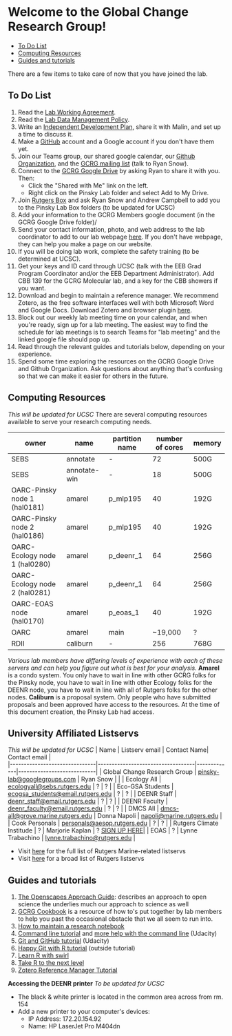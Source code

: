 Welcome to the Global Change Research Group!
================

-   [To Do List](#to-do-list)
-   [Computing Resources](#computing-resources)
-   [Guides and tutorials](#guides-and-tutorials)

There are a few items to take care of now that you have joined the lab.

To Do List
----------

1.  Read the [Lab Working Agreement](https://github.com/pinskylab/how_we_work/blob/master/working_agreement.md).
1.  Read the [Lab Data Management Policy](https://github.com/pinskylab/policies/blob/master/data-management.md).
1.  Write an [Independent Development Plan](https://myidp.sciencecareers.org), share it with Malin, and set up a time to discuss it.
1.  Make a [GitHub](https://github.com/) account and a Google account if you don't have them yet.
2.  Join our Teams group, our shared google calendar, our [Github Organization](https://github.com/pinskylab), and the [GCRG mailing list](https://groups.google.com/forum/#!forum/pinsky-lab) (talk to Ryan Snow).
4.  Connect to the [GCRG Google Drive](https://drive.google.com/drive/u/0/my-drive) by asking Ryan to share it with you. Then:
    -   Click the "Shared with Me" link on the left.
    -   Right click on the Pinsky Lab folder and select Add to My Drive.
5.  Join [Rutgers Box](https://it.rutgers.edu/box/) and ask Ryan Snow and Andrew Campbell to add you to the Pinsky Lab Box folders (to be updated for UCSC)
6.  Add your information to the GCRG Members google document (in the GCRG Google Drive folder)/
7.  Send your contact information, photo, and web address to the lab coordinator to add to our lab webpage [here](https://globalchange.sites.ucsc.edu/people/). If you don't have  webpage, they can help you make a page on our website.
11.  If you will be doing lab work, complete the safety training (to be determined at UCSC).
12.  Get your keys and ID card through UCSC (talk with the EEB Grad Program Coordinator and/or the EEB Department Administrator). Add CBB 139 for the GCRG Molecular lab, and a key for the CBB showers if you want.
13.  Download and begin to maintain a reference manager. We recommend Zotero, as the free software interfaces well with both Microsoft Word and Google Docs. Download Zotero and browser plugin [here](https://www.zotero.org/download/).  
14.  Block out our weekly lab meeting time on your calendar, and when you're ready, sign up for a lab meeting.  The easiest way to find the schedule for lab meetings is to search Teams for "lab meeting" and the linked google file should pop up.
15.  Read through the relevant guides and tutorials below, depending on your experience.
16.  Spend some time exploring the resources on the GCRG Google Drive and Github Organization. Ask questions about anything that's confusing so that we can make it easier for others in the future.

Computing Resources
-------------------
*This will be updated for UCSC*
There are several computing resources available to serve your research computing needs.

| owner                        | name        | partition name | number of cores | memory |
|------------------------------|-------------|----------------|-----------------|--------|
| SEBS                         | annotate    | -              | 72              | 500G   |
| SEBS                         | annotate-win| -              | 18              | 500G   |
| OARC-Pinsky node 1 (hal0181) | amarel      | p_mlp195       | 40              | 192G   |
| OARC-Pinsky node 2 (hal0186) | amarel      | p_mlp195       | 40              | 192G   |
| OARC-Ecology node 1 (hal0280)| amarel      | p_deenr_1      | 64              | 256G   |
| OARC-Ecology node 2 (hal0281)| amarel      | p_deenr_1      | 64              | 256G   |
| OARC-EOAS node (hal0170)     | amarel      | p_eoas_1       | 40              | 192G   |
| OARC                         | amarel      | main           | ~19,000         | ?      |
| RDII                         | caliburn    | -              | 256             | 768G   |

*Various lab members have differing levels of experience with each of these servers and can help you figure out what is best for your analysis.*
**Amarel** is a condo system. You only have to wait in line with other GCRG folks for the Pinsky node, you have to wait in line with other Ecology folks for the DEENR node, you have to wait in line with all of Rutgers folks for the other nodes.
**Caliburn** is a proposal system. Only people who have submitted proposals and been approved have access to the resources. At the time of this document creation, the Pinsky Lab had access.

University Affiliated Listservs 
-------------------------------
*This will be updated for UCSC*
| Name                          | Listserv email                    | Contact Name| Contact email              |       
|-------------------------------|-----------------------------------|-------------|----------------------------|
| Global Change Research Group  | pinsky-lab@googlegroups.com       | Ryan Snow  |   |
| Ecology All                   | ecologyall@sebs.rutgers.edu       | ? | ? |
| Eco-GSA Students              | ecogsa_students@email.rutgers.edu | ? | ? |
| DEENR Staff                   | deenr_staff@email.rutgers.edu     | ? | ? |
| DEENR Faculty                 | deenr_faculty@email.rutgers.edu   | ? | ? |
| DMCS All                      | dmcs-all@grove.marine.rutgers.edu | Donna Napoli | napoli@marine.rutgers.edu |
| Cook Personals                | personals@aesop.rutgers.edu       | ? | ? |
| Rutgers Climate Institude     |    ?                              | Marjorie Kaplan | ? [SIGN UP HERE](https://climatechange.rutgers.edu/keep-in-touch/mailing-list-social-media)|
| EOAS          | ?     | Lynne Trabachino | lynne.trabachino@rutgers.edu |

- Visit [here](https://mailman.marine.rutgers.edu/mailman/listinfo) for the full list of Rutgers Marine-related listservs 
- Visit [here](https://email.rutgers.edu/mailman/listinfo/) for a broad list of Rutgers listservs


Guides and tutorials
--------------------

1.  [The Openscapes Approach Guide](https://openscapes.github.io/approach-guide/): describes an approach to open science the underlies much our approach to science as well
2.  [GCRG Cookbook](https://github.com/pinskylab/pinskylab_methods/blob/master/cookbook.md) is a resource of how to's put together by lab members to help you past the occasional obstacle that we all seem to run into.
1.  [How to maintain a research notebook](https://github.com/pinskylab/pinskylab_methods/blob/master/labmgt/how_to_lab_notebook.md)
1.  [Command line tutorial](https://www.udacity.com/wiki/ud775/command-line-instructions) and [more help with the command line](https://classroom.udacity.com/courses/ud595/lessons/4597278561/concepts/46968695970923) (Udacity)
1.  [Git and GitHub tutorial](https://classroom.udacity.com/courses/ud775) (Udacity)
1.  [Happy Git with R tutorial](https://happygitwithr.com) (outside tutorial)  
1. [Learn R with swirl](https://www.google.com/url?sa=t&rct=j&q=&esrc=s&source=web&cd=1&cad=rja&uact=8&ved=2ahUKEwiy_cfso8HhAhXETN8KHWo_CncQFjAAegQIAhAB&url=http%3A%2F%2Fswirlstats.com%2F&usg=AOvVaw3d7sWweo5vI4J_7LZ2Dl0I)
1. [Take R to the next level](https://r4ds.had.co.nz)
1. [Zotero Reference Manager Tutorial](https://www.youtube.com/watch?v=q6-YOPS1xY4)
<!--1.  [Collaborative Writing Guide]()-->
<!--1.  [Time Management Guide]()-->

**Accessing the DEENR printer**
*To be updated for UCSC*
- The black & white printer is located in the common area across from rm. 154
- Add a new printer to your computer's devices:
   -  IP Address: 172.20.154.92
   -  Name: HP LaserJet Pro M404dn
